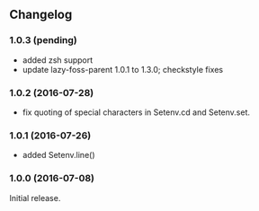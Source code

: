 ## Changelog

### 1.0.3 (pending)

* added zsh support
* update lazy-foss-parent 1.0.1 to 1.3.0; checkstyle fixes


### 1.0.2 (2016-07-28)

* fix quoting of special characters in Setenv.cd and Setenv.set.


### 1.0.1 (2016-07-26)

* added Setenv.line()

### 1.0.0 (2016-07-08)

Initial release.
